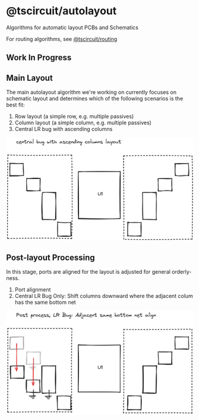 # @tscircuit/autolayout

Algorithms for automatic layout PCBs and Schematics

For routing algorithms, see [@tscircuit/routing](https://github.com/tscircuit/routing)

## Work In Progress

## Main Layout

The main autolayout algorithm we're working on currently focuses on schematic
layout and determines which of the following scenarios is the best fit:

1. Row layout (a simple row, e.g. multiple passives)
2. Column layout (a simple column, e.g. multiple passives)
3. Central LR bug with ascending columns

![](./docs/2024-04-24-22-36-58.png)

## Post-layout Processing

In this stage, ports are aligned for the layout is adjusted for general orderly-ness.

1. Port alignment
2. Central LR Bug Only: Shift columns downward where the adjacent colum has the
   same bottom net

![](./docs/2024-04-24-22-39-24.png)
